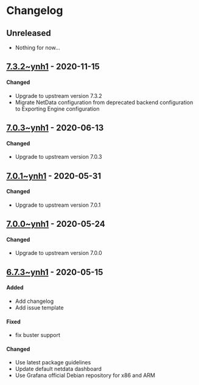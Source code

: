Changelog
=========

## Unreleased
- Nothing for now...

## [7.3.2~ynh1](https://github.com/YunoHost-Apps/grafana_ynh/pull/22) - 2020-11-15

#### Changed
* Upgrade to upstream version 7.3.2
* Migrate NetData configuration from deprecated backend configuration to Exporting Engine configuration

## [7.0.3~ynh1](https://github.com/YunoHost-Apps/grafana_ynh/pull/21) - 2020-06-13

#### Changed
* Upgrade to upstream version 7.0.3

## [7.0.1~ynh1](https://github.com/YunoHost-Apps/grafana_ynh/pull/21) - 2020-05-31

#### Changed
* Upgrade to upstream version 7.0.1

## [7.0.0~ynh1](https://github.com/YunoHost-Apps/grafana_ynh/pull/21) - 2020-05-24

#### Changed
* Upgrade to upstream version 7.0.0

## [6.7.3~ynh1](https://github.com/YunoHost-Apps/grafana_ynh/pull/21) - 2020-05-15

#### Added
* Add changelog
* Add issue template

#### Fixed
* fix buster support

#### Changed
* Use latest package guidelines
* Update default netdata dashboard
* Use Grafana official Debian repository for x86 and ARM